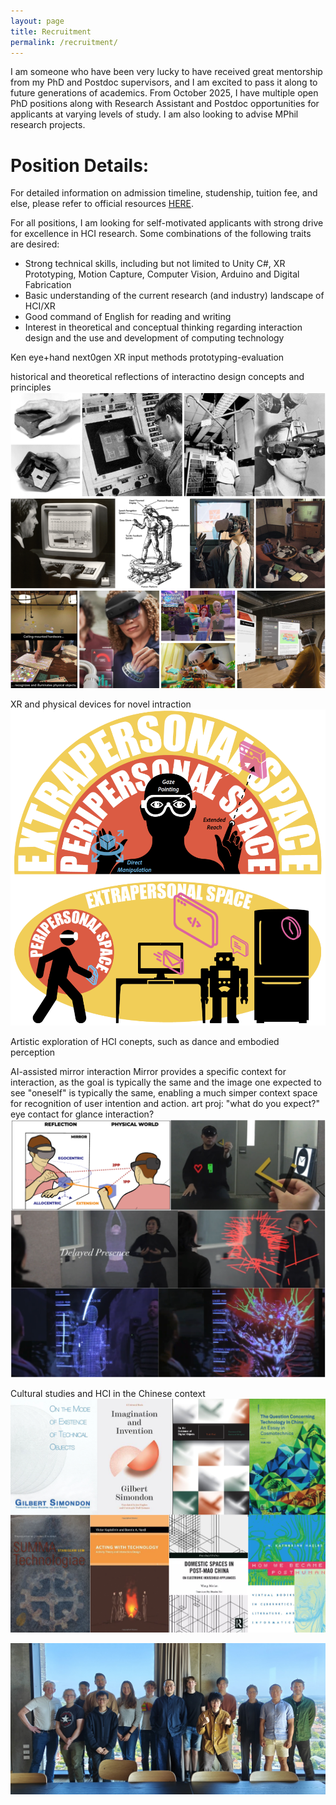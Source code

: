 ```yaml
---
layout: page
title: Recruitment
permalink: /recruitment/
---
```

I am someone who have been very lucky to have received great mentorship from my PhD and Postdoc supervisors, and I am excited to pass it along to future generations of academics. From October 2025, I have multiple open PhD positions along with Research Assistant and Postdoc opportunities for applicants at varying levels of study. I am also looking to advise MPhil research projects. 

# Position Details:

For detailed information on admission timeline, studenship, tuition fee, and else, please refer to official resources <a href="https://www.linkedin.com/posts/hkust-gz-information-hub_ai-cma-dsa-activity-7353801086882779137-kSIA?utm_source=share&utm_medium=member_desktop&rcm=ACoAABVMZ8MBBiVO8-i72U2ARtt03Fr5Sr3w9s0">HERE</a>.

For all positions, I am looking for self-motivated applicants with strong drive for excellence in HCI research. Some combinations of the following traits are desired:
<ul>
  <li>Strong technical skills, including but not limited to Unity C#, XR Prototyping, Motion Capture, Computer Vision, Arduino and Digital Fabrication</li>
  <li>Basic understanding of the current research (and industry) landscape of HCI/XR</li>
  <li>Good command of English for reading and writing</li>
  <li>Interest in theoretical and conceptual thinking regarding interaction design and the use and development of computing technology</li>
</ul>

Ken eye+hand next0gen XR input methods prototyping-evaluation

historical and theoretical reflections of interactino design concepts and principles
![alt text](assets/images/recruitment/history.png)

XR and physical devices for novel intraction
![alt text](assets/images/recruitment/xr.png)

Artistic exploration of HCI conepts, such as dance and embodied perception

AI-assisted mirror interaction
Mirror provides a specific context for interaction, as the goal is typically the same and the image one expected to see "oneself" is typically the same, enabling a much simper context space for recognition of user intention and action. 
art proj: "what do you expect?" eye contact for glance interaction?
![alt text](assets/images/recruitment/mirror.png)

Cultural studies and HCI in the Chinese context 
![alt text](assets/images/recruitment/books.png)





![alt text](assets/images/recruitment/gemini.jpg)